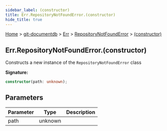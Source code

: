 ```yaml
---
sidebar_label: (constructor)
title: Err.RepositoryNotFoundError.(constructor)
hide_title: true
---
```


[Home](./index.md) &gt; [git-documentdb](./git-documentdb.md) &gt; [Err](./git-documentdb.err.md) &gt; [RepositoryNotFoundError](./git-documentdb.err.repositorynotfounderror.md) &gt; [(constructor)](./git-documentdb.err.repositorynotfounderror._constructor_.md)

## Err.RepositoryNotFoundError.(constructor)

Constructs a new instance of the `RepositoryNotFoundError` class

<b>Signature:</b>

```typescript
constructor(path: unknown);
```

## Parameters

|  Parameter | Type | Description |
|  --- | --- | --- |
|  path | unknown |  |

